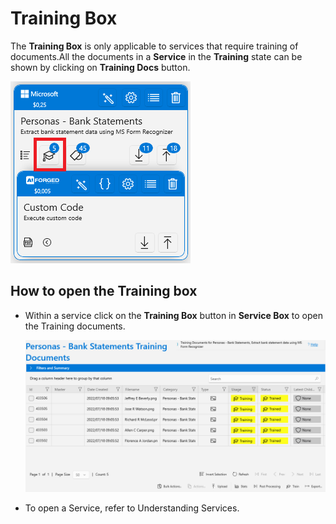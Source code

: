 # Training Box

The **Training Box** is only applicable to services that require training of documents.All the documents in a **Service** in the **Training** state can be shown by clicking on **Training Docs** button.

![](../assets/image%20%28124%29.png)
## How to open the Training box

*   Within a service click on the **Training Box** button in **Service Box** to open the Training documents.

    ![](../assets/image%20%284%29%20%288%29.png)
* To open a Service, refer to Understanding Services.




